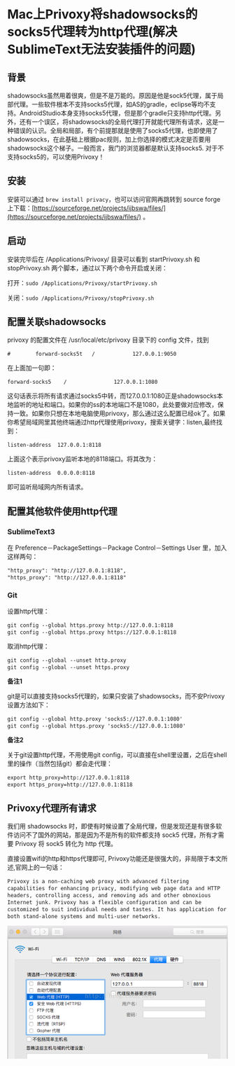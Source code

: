 # Mac上Privoxy将shadowsocks的socks5代理转为http代理(解决SublimeText无法安装插件的问题)

## 背景

shadowsocks虽然用着很爽，但是不是万能的。原因是他是sock5代理，属于局部代理。一些软件根本不支持socks5代理，如AS的gradle，eclipse等均不支持。AndroidStudio本身支持socks5代理，但是那个gradle只支持http代理。另外，还有一个误区，将shadowsocks的全局代理打开就能代理所有请求，这是一种错误的认识。全局和局部，有个前提那就是使用了socks5代理，也即使用了shadowsocks，在此基础上根据pac规则，加上你选择的模式决定是否要用shadowsocks这个梯子。一般而言，我门的浏览器都是默认支持socks5. 对于不支持socks5的，可以使用Privoxy！

## 安装

安装可以通过 `brew install privacy`，也可以访问官网再跳转到 source forge 上下载：[https://sourceforge.net/projects/ijbswa/files/](https://sourceforge.net/projects/ijbswa/files/) 。

## 启动

安装完毕后在 /Applications/Privoxy/ 目录可以看到 startPrivoxy.sh 和 stopPrivoxy.sh 两个脚本，通过以下两个命令开启或关闭：

打开：`sudo /Applications/Privoxy/startPrivoxy.sh`

关闭：`sudo /Applications/Privoxy/stopPrivoxy.sh`

## 配置关联shadowsocks

privoxy 的配置文件在 /usr/local/etc/privoxy 目录下的 config 文件，找到

```
#        forward-socks5t   /            127.0.0.1:9050
```

在上面加一句即：

```
forward-socks5    /               127.0.0.1:1080
```

这句话表示将所有请求通过socks5中转，而127.0.0.1:1080正是shadowsocks本地监听的地址和端口。如果你的ss的本地端口不是1080，此处要做对应修改，保持一致。如果你只想在本地电脑使用privoxy，那么通过这么配置已经ok了。如果你希望局域网里其他终端通过http代理使用privoxy，搜索关键字：listen,最终找到：

```
listen-address  127.0.0.1:8118
```

上面这个表示privoxy监听本地的8118端口。将其改为：

```
listen-address  0.0.0.0:8118
```

即可监听局域网内所有请求。

## 配置其他软件使用http代理

### SublimeText3

在 Preference－PackageSettings－Package Control－Settings User 里，加入这样两句：

```
"http_proxy": "http://127.0.0.1:8118",
"https_proxy": "http://127.0.0.1:8118"
```

### Git

设置http代理：

```
git config --global https.proxy http://127.0.0.1:8118
git config --global https.proxy https://127.0.0.1:8118
```


取消http代理：

```
git config --global --unset http.proxy
git config --global --unset https.proxy
```

**备注1**

git是可以直接支持socks5代理的，如果只安装了shadowsocks，而不安Privoxy设置方法如下：

```
git config --global http.proxy 'socks5://127.0.0.1:1080' 
git config --global https.proxy 'socks5://127.0.0.1:1080'
```

**备注2**

关于git设置http代理，不用使用git config，可以直接在shell里设置，之后在shell里的操作（当然包括git）都会走代理：

```
export http_proxy=http://127.0.0.1:8118  
export https_proxy=http://127.0.0.1:8118  
```

## Privoxy代理所有请求

我们用 shadowsocks 时，即使有时候设置了全局代理，但是发现还是有很多软件访问不了国外的网站，那是因为不是所有的软件都支持 sock5 代理，所有才需要 Privoxy 将 sock5 转化为 http 代理。

直接设置wifi的http和https代理即可, Privoxy功能还是很强大的，非局限于本文所述,官网上的一句话：

```
Privoxy is a non-caching web proxy with advanced filtering capabilities for enhancing privacy, modifying web page data and HTTP headers, controlling access, and removing ads and other obnoxious Internet junk. Privoxy has a flexible configuration and can be customized to suit individual needs and tastes. It has application for both stand-alone systems and multi-user networks.
```

![mac_wifi_privoxy.png](pics/mac_wifi_privoxy.png)
